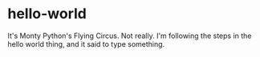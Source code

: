 # hello-world
It's Monty Python's Flying Circus. Not really.
I'm following the steps in the hello world thing, and it said to type something.
